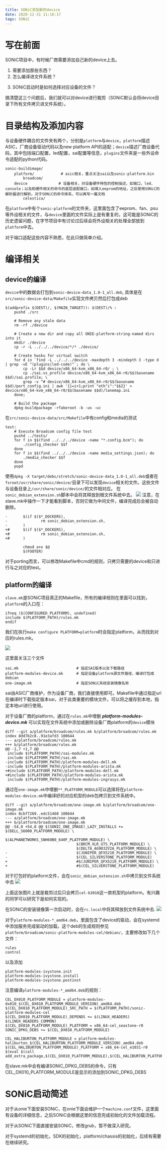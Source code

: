 ```yaml
---
title: SONiC添加新的device
date: 2020-12-31 11:16:17
tags: SONiC
---
```


# 写在前面
SONiC项目中，有时候厂商需要添加自己新的device上去。
1. 需要添加那些东西？
2. 怎么编译进文件系统？
<!--more-->
3. SONiC启动时是如何选择对应设备的文件？

搞清楚这三个问题后，我们就可以对device进行裁剪（SONiC默认会将device目录下所有文件拷贝进文件系统）。

# 目录结构及添加内容

与设备硬件耦合的文件夹有两个，分别是`platform`与`device`，`platform`描述ASIC，厂商设备驱动代码以及new platform API的适配；`device`描述厂商设备代码，其中包括端口配置，led配置，sai配置等信息，`plugins`文件夹是一些外设命令适配的python代码。
```
sonic-buildimage/
    platform/            # asic相关，重点关注sai以及sonic-platform.bin
        broadcom/        
    device              # 设备相关，对设备硬件特性的控制描述，如端口，led，console；以及和硬件相关的命令的底层适配接口，如填入eeprom的地址，之后使用SONiC的解析器进行解析。对于SONiC的命令体系，可以再写一篇文档
        celestica/
```

在`platform`中有个`sonic-platform`的文件夹，这里面包含了eeprom、fan、psu等外设相关的文件，与`device`里面的文件实际上是有重复的，这可能是SONiC的历史遗留问题，在字节项目中有讨论过后续会将外设相关的处理全部放到`platform`中去。

对于端口适配这些内容不熟悉，在此只做简单介绍。

# 编译相关
## device的编译

`device`中的数据会打包到`sonic-device-data_1.0-1_all.deb`, 具体是在`src/sonic-device-data/Makefile`实现文件拷贝然后打包成deb
```
$(addprefix $(DEST)/, $(MAIN_TARGET)): $(DEST)/% :                                       
    pushd ./src                     
                                    
    # Remove any stale data         
    rm -rf ./device                 
                                    
    # Create a new dir and copy all ONIE-platform-string-named dirs into it              
    mkdir ./device                  
    cp -r -L ../../../device/*/* ./device/                                               
                                    
    # Create hwsku for virtual switch
    for d in `find -L ../../../device -maxdepth 3 -mindepth 3 -type d | grep -vE "(plugins|led-code)"`; do \
        cp -Lr $$d device/x86_64-kvm_x86_64-r0/ ; \                                      
        cp ./sai.vs_profile device/x86_64-kvm_x86_64-r0/$$(basename $$d)/sai.profile; \  
        grep -v ^# device/x86_64-kvm_x86_64-r0/$$(basename $$d)/port_config.ini | awk '{i=i+1;print "eth"i":"$$2}' > device/x86_64-kvm_x86_64-r0/$$(basename $$d)/lanemap.ini
    done;                           
                                    
    # Build the package                                                                                                                                       
    dpkg-buildpackage -rfakeroot -b -us -uc
```
在`src/sonic-device-data/src/Makefile`中有config和media的测试
```
test:
    # Execute Broadcom config file test
    pushd ../tests/
    for f in $$(find ../../../device -name "*.config.bcm"); do
        ./config_checker $$f
    done
    for f in $$(find ../../../device -name media_settings.json); do                                                                                           
        ./media_checker $$f
    done
    popd
```
使用`dpkg -X target/debs/stretch/sonic-device-data_1.0-1_all.deb`或者在`fsroot/usr/share/sonic/device/`目录下可以发现`device`相关的文件。这些文件与设备目录上`/usr/share/sonic/device/`的文件相对应。
在`sonic_debian_extension.sh`脚本中会将其释放到根文件系统中去。
![](https://rancho333.github.io/pictures/device_data.png)
注意，在slave.mk中操作一下才能看到脚本，否则它做为中间文件，编译完成后会被自动删除。
```
-       $(if $($*_DOCKERS),
-               rm sonic_debian_extension.sh,
-       )
+#      $(if $($*_DOCKERS),
+#              rm sonic_debian_extension.sh,
+#      )
 
        chmod a+x $@
        $(FOOTER)
```

对于porting而言，可以修改Makefile中cmd的规则，只拷贝需要的device和只进行与之对应的test。



## platform的编译

`slave.mk`是SONiC项目真正的Makefile，所有的编译规则在里面可以找到，`platform`的入口在：
```
ifneq ($(CONFIGURED_PLATFORM), undefined)
include $(PLATFORM_PATH)/rules.mk
endif 
```
我们在执行`make configure PLATFORM=platform`时会指定platform，从而找到对应的rules.mk。

![](https://rancho333.github.io/pictures/rules_mk.png)

这里面关注三个文件
```
sai.mk                          # 指定SAI版本以及下载路径
platform-modules-device.mk      # 指定设备platform源文件路径，编译打包成debian
one-image.mk                    # 指定SONiC系统安装镜像名称
```
sai由ASIC厂商维护，作为设备厂商，我们直接使用即可。Makefile中通过指定url在编译时下载指定版本sai，对于此类重要的模块文件，可以将之缓存到本地，指定本地url进行使用。

对于设备厂商的platform，通过在`rules.mk`中增删 ***platform-modules-device.mk*** 可以实现在文件系统中添加或删除设备厂商platform的`device`模块
```
diff --git a/platform/broadcom/rules.mk b/platform/broadcom/rules.mk
index 8dd7b2c8..91e3afd3 100644
--- a/platform/broadcom/rules.mk
+++ b/platform/broadcom/rules.mk
@@ -1,7 +1,7 @@
 include $(PLATFORM_PATH)/sai-modules.mk
 include $(PLATFORM_PATH)/sai.mk
-include $(PLATFORM_PATH)/platform-modules-dell.mk
-include $(PLATFORM_PATH)/platform-modules-arista.mk
+#include $(PLATFORM_PATH)/platform-modules-dell.mk
+#include $(PLATFORM_PATH)/platform-modules-arista.mk
 include $(PLATFORM_PATH)/platform-modules-ingrasys.mk
```

通过在`one-image.mk`中增删`**_PLATFORM_MODULE`可以选择将在`platform-modules-device.mk`中编译好的对应机型的deb包拷贝到文件系统中。
```
diff --git a/platform/broadcom/one-image.mk b/platform/broadcom/one-image.mk
index 8cbf7269..edc51460 100644
--- a/platform/broadcom/one-image.mk
+++ b/platform/broadcom/one-image.mk
@@ -54,8 +54,8 @@ $(SONIC_ONE_IMAGE)_LAZY_INSTALLS += $(DELL_S6000_PLATFORM_MODULE) \
                                $(ALPHANETWORKS_SNH60B0_640F_PLATFORM_MODULE) \
                                $(BRCM_XLR_GTS_PLATFORM_MODULE) \
                                $(DELTA_AG9032V2A_PLATFORM_MODULE) \
-                               $(JUNIPER_QFX5210_PLATFORM_MODULE) \
-                               $(CEL_SILVERSTONE_PLATFORM_MODULE)
+                               #$(JUNIPER_QFX5210_PLATFORM_MODULE) \
+                               #$(CEL_SILVERSTONE_PLATFORM_MODULE)
```

对于打包好的platform文件，会在`sonic_debian_extension.sh`中拷贝到文件系统中去
![](https://rancho333.github.io/pictures/platform_module.png)

上面这张图片上就是裁剪过后只会拷贝`cel-b3010`这一款机型的platform。有兴趣的同学可以研究下是如何实现的。

在SONiC的安装镜像第一次启动时，会在`rc.local`中将其释放到文件系统中去.
![](https://rancho333.github.io/pictures/platform_module_2.png)

对于`platform-modules-*_amd64.deb`，里面包含了device的驱动，会在systemd中添加服务完成驱动的加载。这个deb的生成规则参见`platform/broadcom/sonic-platform-modules-cel/debian/`，主要修改如下几个文件：
```
rules
control
```
以及添加
```
platform-modules-ivystone.init
platform-modules-ivystone.install
platform-modules-ivystone.postinst
```

注意编译`platform-modules-*_amd64.deb`的规则：
```
CEL_DX010_PLATFORM_MODULE = platform-modules-dx010_$(CEL_DX010_PLATFORM_MODULE_VERSION)_amd64.deb
$(CEL_DX010_PLATFORM_MODULE)_SRC_PATH = $(PLATFORM_PATH)/sonic-platform-modules-cel
$(CEL_DX010_PLATFORM_MODULE)_DEPENDS += $(LINUX_HEADERS) $(LINUX_HEADERS_COMMON)
$(CEL_DX010_PLATFORM_MODULE)_PLATFORM = x86_64-cel_seastone-r0
SONIC_DPKG_DEBS += $(CEL_DX010_PLATFORM_MODULE)
           
CEL_HALIBURTON_PLATFORM_MODULE = platform-modules-haliburton_$(CEL_HALIBURTON_PLATFORM_MODULE_VERSION)_amd64.deb
$(CEL_HALIBURTON_PLATFORM_MODULE)_PLATFORM = x86_64-cel_e1031-r0
$(eval $(call add_extra_package,$(CEL_DX010_PLATFORM_MODULE),$(CEL_HALIBURTON_PLATFORM_MODULE)))
```
在slave.mk中会有编译SONIC_DPKG_DEBS的命令，只有CEL_DX010_PLATFORM_MODULE是显示的添加到SONIC_DPKG_DEBS

# SONiC启动简述

对于从onie下面安装SONiC，在onie下面会维护一个`machine.conf`文件，这里面有设备的详细信息，之后SONiC会根据这里的信息完成初始化的文件加载流程。

对于从SONiC下面直接安装SONiC，修改grub，暂不做深入研究。

对于systemd的初始化，SDK的初始化，platform/chassis的初始化，后续有需要在继续研究。